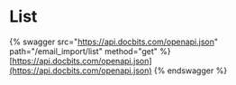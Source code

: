 # List

{% swagger src="https://api.docbits.com/openapi.json" path="/email_import/list" method="get" %}
[https://api.docbits.com/openapi.json](https://api.docbits.com/openapi.json)
{% endswagger %}
